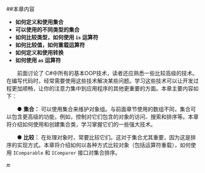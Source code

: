 ##本章内容

* **如何定义和使用集合**
* **可以使用的不同类型的集合**
* **如何比较类型，如何使用 `is` 运算符**
* **如何比较值，如何重载运算符**
* **如何定义和使用转换**
* **如何使用 `as` 运算符**

&emsp;&emsp;前面讨论了 C#中所有的基本OOP技术，读者还应熟悉一些比较高级的技术。在编写代码时，经常需要使用这些技术解决某些问题。学习这些技术可以让开发过程更加顺畅，让你的注意力集中到应用程序的其他更重要的方面。本章主要内容如下：

&emsp;&emsp;● **集合：** 可以使用集合来维护对象组。与前面章节使用的数组不同，集合可以包含更高级的功能，例如，控制对它们包含的对象的访问、搜索和排序等。本章将介绍如何使用和创建集合类，学习掌握它们的一些强大技术。

&emsp;&emsp;● **比较：** 在处理对象时，常要比较它们。这对于集合尤其重要，因为这是排序的实现方式。本章将介绍如何以各种方式比较对象（包括运算符重载），如何使用 `IComparable` 和 `IComparer` 接口对集合排序。




🔚